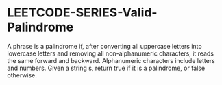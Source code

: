 # LEETCODE-SERIES-Valid-Palindrome
A phrase is a palindrome if, after converting all uppercase letters into lowercase letters and removing all non-alphanumeric characters, it reads the same forward and backward. Alphanumeric characters include letters and numbers.  Given a string s, return true if it is a palindrome, or false otherwise.
